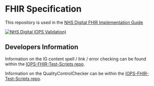 # FHIR Specification

This repository is used in the [NHS Digital FHIR Implementation Guide](https://simplifier.net/guide/NHSDigital/Home) 


 [![NHS Digital IOPS Validation)](https://github.com/NHSDigital/NHSDigital-FHIR-ImplementationGuide/actions/workflows/terminology.yml/badge.svg)](https://github.com/NHSDigital/NHSDigital-ImplementationGuide/actions/workflows/terminology.yml)

## Developers Information
Information on the IG content spell / link / error checking can be found within the [IOPS-FHIR-Test-Scripts repo](https://github.com/NHSDigital/IOPS-FHIR-Test-Scripts/tree/main/IGPageContentValidator).

Information on the QualityControlChecker can be within the [IOPS-FHIR-Test-Scripts repo](https://github.com/NHSDigital/IOPS-FHIR-Test-Scripts/tree/main/QualityControlChecker).